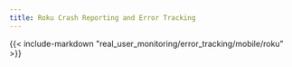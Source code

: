 ```yaml
---
title: Roku Crash Reporting and Error Tracking
---
```


{{< include-markdown "real_user_monitoring/error_tracking/mobile/roku" >}}